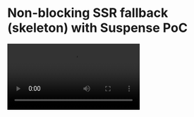 # Non-blocking SSR fallback (skeleton) with Suspense PoC

![screenshot](https://i.gyazo.com/98c3a6ff917e2ccec977bb357ddd039b.mp4)
